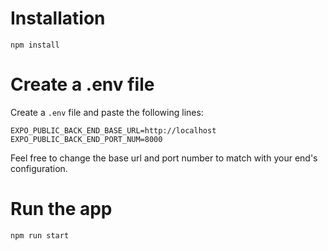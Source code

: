# Installation

```
npm install
```

# Create a .env file

Create a `.env` file and paste the following lines:

```
EXPO_PUBLIC_BACK_END_BASE_URL=http://localhost
EXPO_PUBLIC_BACK_END_PORT_NUM=8000
```

Feel free to change the base url and port number to match with your end's configuration.

# Run the app

```
npm run start
```
